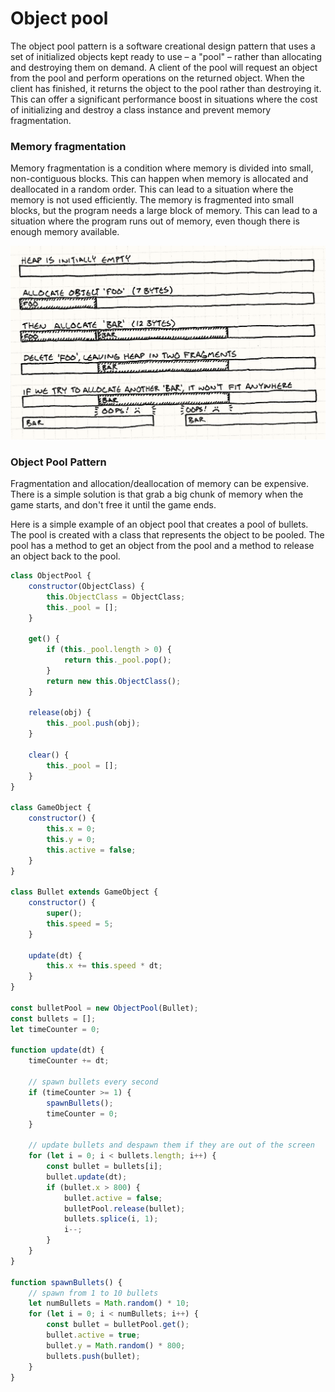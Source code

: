 # Object pool

The object pool pattern is a software creational design pattern that uses a set of initialized objects kept ready to use – a "pool" – rather than allocating and destroying them on demand. A client of the pool will request an object from the pool and perform operations on the returned object. When the client has finished, it returns the object to the pool rather than destroying it. This can offer a significant performance boost in situations where the cost of initializing and destroy a class instance and prevent memory fragmentation.

### Memory fragmentation

Memory fragmentation is a condition where memory is divided into small, non-contiguous blocks. This can happen when memory is allocated and deallocated in a random order. This can lead to a situation where the memory is not used efficiently. The memory is fragmented into small blocks, but the program needs a large block of memory. This can lead to a situation where the program runs out of memory, even though there is enough memory available.

![](./resources/pool/pool-fragmentation.png)

### Object Pool Pattern

Fragmentation and allocation/deallocation of memory can be expensive. There is a simple solution is that grab a big chunk of memory when the game starts, and don't free it until the game ends.

Here is a simple example of an object pool that creates a pool of bullets. The pool is created with a class that represents the object to be pooled. The pool has a method to get an object from the pool and a method to release an object back to the pool.

```javascript
class ObjectPool {
    constructor(ObjectClass) {
        this.ObjectClass = ObjectClass;
        this._pool = [];
    }
    
    get() {
        if (this._pool.length > 0) {
            return this._pool.pop();
        }
        return new this.ObjectClass();
    }
    
    release(obj) {
        this._pool.push(obj);
    }
    
    clear() {
        this._pool = [];
    }
}

class GameObject {
    constructor() {
        this.x = 0;
        this.y = 0;
        this.active = false;
    }
}

class Bullet extends GameObject {
    constructor() {
        super();
        this.speed = 5;
    }
    
    update(dt) {
        this.x += this.speed * dt;
    }
}

const bulletPool = new ObjectPool(Bullet);
const bullets = [];
let timeCounter = 0;

function update(dt) {
    timeCounter += dt;
    
    // spawn bullets every second
    if (timeCounter >= 1) {
        spawnBullets();
        timeCounter = 0;
    }
    
    // update bullets and despawn them if they are out of the screen
    for (let i = 0; i < bullets.length; i++) {
        const bullet = bullets[i];
        bullet.update(dt);
        if (bullet.x > 800) {
            bullet.active = false;
            bulletPool.release(bullet);
            bullets.splice(i, 1);
            i--;
        }
    }
}

function spawnBullets() {
    // spawn from 1 to 10 bullets
    let numBullets = Math.random() * 10;
    for (let i = 0; i < numBullets; i++) {
        const bullet = bulletPool.get();
        bullet.active = true;
        bullet.y = Math.random() * 800;
        bullets.push(bullet);
    }
}
```
